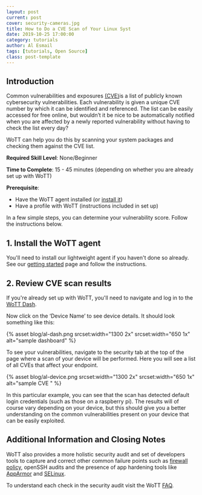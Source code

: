 ```yaml
---
layout: post
current: post
cover: security-cameras.jpg
title: How to Do a CVE Scan of Your Linux Syst
date: 2019-10-25 17:00:00
category: tutorials
author: Al Esmail
tags: [tutorials, Open Source]
class: post-template
---
```


## Introduction

Common vulnerabilities and exposures [(CVE)](https://cve.mitre.org/cve/)is a list of publicly known cybersecurity vulnerabilities. Each vulnerability is given a unique CVE number by which it can be identified and referenced. The list can be easily accessed for free online, but wouldn’t it be nice to be automatically notified when you are affected by a newly reported vulnerability without having to check the list every day?

WoTT can help you do this by scanning your system packages and checking them against the CVE list.  

**Required Skill Level**: None/Beginner

**Time to Complete**: 15 - 45 minutes (depending on whether you are already set up with WoTT)

**Prerequisite**: 

 * Have the WoTT agent installed (or [install it](#wott))
 * Have a profile with WoTT (instructions included in set up)

In a few simple steps, you can determine your vulnerability score. Follow the instructions below.

## <a name = "wott"> </a> 1. Install the WoTT agent

You'll need to install our lightweight agent if you haven't done so already. See our [getting started]({{site.url}}/documentation/getting-started) page and follow the instructions. 

## 2. Review CVE scan results

If you're already set up with WoTT, you'll need to navigate and log in to the [WoTT Dash](https://dash.wott.io).

Now click on the ‘Device Name’ to see device details. It should look something like this: 

{% asset blog/al-dash.png srcset:width="1300 2x" srcset:width="650 1x" alt="sample dashboard" %}

To see your vulnerabilities, navigate to the security tab at the top of the page where a scan of your device will be performed.
Here you will see a list of all CVEs that affect your endpoint. 

{% asset blog/al-device.png srcset:width="1300 2x" srcset:width="650 1x" alt="sample CVE " %}

In this particular example, you can see that the scan has detected default login credentials (such as those on a raspberry pi). The results will of course vary depending on your device, but this should give you a better understanding on the common vulnerabilities present on your device that can be easily exploited.

## Additional Information and Closing Notes

WoTT also provides a more holistic security audit and set of developers tools to capture and correct other common failure points such as [firewall policy](https://wott.io/documentation/faq#firewall-policy), openSSH audits and the presence of app hardening tools like [AppArmor](https://wott.io/documentation/faq#apparmor) and [SELinux](https://wott.io/documentation/faq#selinux).  

To understand each check in the security audit visit the WoTT [FAQ](https://wott.io/documentation/faq).	





